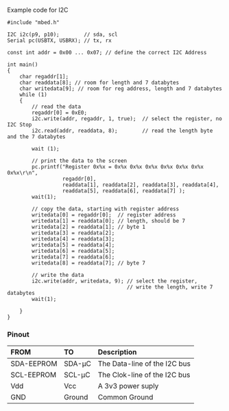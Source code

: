 Example code for I2C

```
#include "mbed.h"
 
I2C i2c(p9, p10);        // sda, scl
Serial pc(USBTX, USBRX); // tx, rx
 
const int addr = 0x00 ... 0x07; // define the correct I2C Address    
 
int main() 
{
    char regaddr[1];
    char readdata[8]; // room for length and 7 databytes
    char writedata[9]; // room for reg address, length and 7 databytes
    while (1) 
    {
        // read the data
        regaddr[0] = 0xE0;
        i2c.write(addr, regaddr, 1, true);  // select the register, no I2C Stop
        i2c.read(addr, readdata, 8);        // read the length byte and the 7 databytes
        
        wait (1);
 
        // print the data to the screen
        pc.printf("Register 0x%x = 0x%x 0x%x 0x%x 0x%x 0x%x 0x%x 0x%x\r\n",
                  regaddr[0],
                  readdata[1], readdata[2], readdata[3], readdata[4],
                  readdata[5], readdata[6], readdata[7] );
        wait(1);
 
        // copy the data, starting with register address
        writedata[0] = regaddr[0];  // register address
        writedata[1] = readdata[0]; // length, should be 7
        writedata[2] = readdata[1]; // byte 1
        writedata[3] = readdata[2];
        writedata[4] = readdata[3];
        writedata[5] = readdata[4];
        writedata[6] = readdata[5];
        writedata[7] = readdata[6];
        writedata[8] = readdata[7]; // byte 7
 
        // write the data
        i2c.write(addr, writedata, 9); // select the register, 
                                       // write the length, write 7 databytes      
        wait(1);
 
    }
}
```

### Pinout

| FROM | TO | Description|
| :---- | :---- | :----- |
| SDA-EEPROM | SDA-µC | The Data-line of the I2C bus |
| SCL-EEPROM | SCL-µC | The Clok-line of the I2C bus |
| Vdd | Vcc | A 3v3 power suply |
| GND | Ground | Common Ground |
